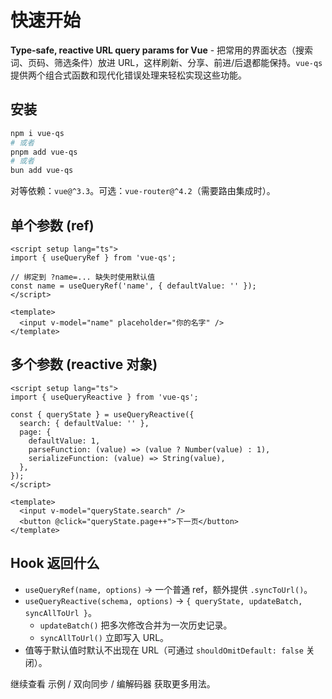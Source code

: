 # 快速开始

**Type‑safe, reactive URL query params for Vue** - 把常用的界面状态（搜索词、页码、筛选条件）放进 URL，这样刷新、分享、前进/后退都能保持。`vue-qs` 提供两个组合式函数和现代化错误处理来轻松实现这些功能。

## 安装

```bash
npm i vue-qs
# 或者
pnpm add vue-qs
# 或者
bun add vue-qs
```

对等依赖：`vue@^3.3`。可选：`vue-router@^4.2`（需要路由集成时）。

## 单个参数 (ref)

```vue
<script setup lang="ts">
import { useQueryRef } from 'vue-qs';

// 绑定到 ?name=... 缺失时使用默认值
const name = useQueryRef('name', { defaultValue: '' });
</script>

<template>
  <input v-model="name" placeholder="你的名字" />
</template>
```

## 多个参数 (reactive 对象)

```vue
<script setup lang="ts">
import { useQueryReactive } from 'vue-qs';

const { queryState } = useQueryReactive({
  search: { defaultValue: '' },
  page: {
    defaultValue: 1,
    parseFunction: (value) => (value ? Number(value) : 1),
    serializeFunction: (value) => String(value),
  },
});
</script>

<template>
  <input v-model="queryState.search" />
  <button @click="queryState.page++">下一页</button>
</template>
```

## Hook 返回什么

- `useQueryRef(name, options)` → 一个普通 ref，额外提供 `.syncToUrl()`。
- `useQueryReactive(schema, options)` → `{ queryState, updateBatch, syncAllToUrl }`。
  - `updateBatch()` 把多次修改合并为一次历史记录。
  - `syncAllToUrl()` 立即写入 URL。
- 值等于默认值时默认不出现在 URL（可通过 `shouldOmitDefault: false` 关闭）。

继续查看 示例 / 双向同步 / 编解码器 获取更多用法。
